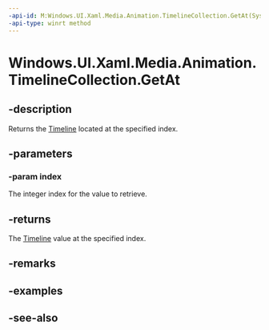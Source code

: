 ```yaml
---
-api-id: M:Windows.UI.Xaml.Media.Animation.TimelineCollection.GetAt(System.UInt32)
-api-type: winrt method
---
```


<!-- Method syntax
public Windows.UI.Xaml.Media.Animation.Timeline GetAt(System.UInt32 index)
-->

# Windows.UI.Xaml.Media.Animation.TimelineCollection.GetAt

## -description
Returns the [Timeline](timeline.md) located at the specified index.



## -parameters
### -param index
The integer index for the value to retrieve.

## -returns
The [Timeline](timeline.md) value at the specified index.

## -remarks

## -examples

## -see-also
